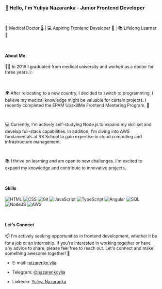 ### 👋 Hello, I'm Yuliya Nazaranka - Junior Frontend Developer

<br>

💉 Medical Doctor 🌡️ | 💻 Aspiring Frontend Developer 🚀 | 📚 Lifelong Learner 🧠

<br>

#### About Me

👩‍⚕️ In 2019 I graduated from medical university and worked as a doctor for three years.🩺

<br>

🌍 After relocating to a new country, I decided to switch to programming. I believe my medical knowledge might be valuable for certain projects. I recently completed the EPAM UpskillMe Frontend Mentoring Program. 🚀

<br>

💻 Currently, I'm actively self-studying Node.js to expand my skill set and develop full-stack capabilities. In addition, I'm diving into AWS fundamentals at RS School to gain expertise in cloud computing and infrastructure management.

<br>

📚 I thrive on learning and am open to new challenges. I'm excited to expand my knowledge and contribute to innovative projects.

<br>

#### Skills

![HTML](https://img.shields.io/badge/HTML-Intermediate-orange)
![CSS](https://img.shields.io/badge/CSS-Intermediate-orange)
![Git](https://img.shields.io/badge/Git-Intermediate-orange)
![JavaScript](https://img.shields.io/badge/JavaScript-Intermediate-orange)
![TypeScript](https://img.shields.io/badge/TypeScript-Novice-lightblue)
![Angular](https://img.shields.io/badge/Angular-Novice-lightblue)
![SQL](https://img.shields.io/badge/SQL-Novice-lightblue)
![NodeJS](https://img.shields.io/badge/NodeJS-Beginner-lightgray)
![AWS](https://img.shields.io/badge/AWS-Beginner-lightgray)

<br>

#### Let's Connect

📫 I'm actively seeking opportunities in frontend development, whether it be for a job or an internship. If you're interested in working together or have any advice to share, please feel free to reach out. Let's connect and make something awesome together! 🚀

- E-mail: [nazarenko.ylia](mailto:nazarenko.ylia@gmail.com)
- Telegram: [@nazarenkoylia](https://t.me/nazarenkoylia)

- Linkedin: [Yuliya Nazaranka](https://www.linkedin.com/in/yuliya-nazaranka-91a777257/?locale=en_US)
